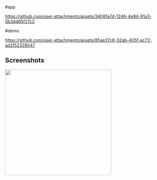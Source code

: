 #app

https://github.com/user-attachments/assets/34081a7d-1246-4e9d-91a3-5b34d65f27c2


#demo

https://github.com/user-attachments/assets/85ae37c6-32ab-405f-ac72-ad2f52328047

## Screenshots
<img src="https://github.com/user-attachments/assets/34081a7d-1246-4e9d-91a3-5b34d65f27c2" width="350"  /> 
